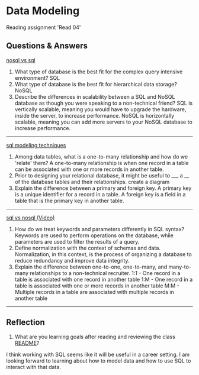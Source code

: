# Data Modeling

Reading assignment 'Read 04'

## Questions & Answers

[nosql vs sql](https://www.thegeekstuff.com/2014/01/sql-vs-nosql-db/?utm_source=tuicool)

1. What type of database is the best fit for the complex query intensive environment?
        SQL
2. What type of database is the best fit for hierarchical data storage?
        NoSQL
3. Describe the differences in scalability between a SQL and NoSQL database as though
you were speaking to a non-technical friend?
        SQL is vertically scalable, meaning you would have to upgrade the hardware,
        inside the server, to increase performance. NoSQL is horizontally scalable,
        meaning you can add more servers to your NoSQL database to increase
        performance.

---

[sql modeling techniques](https://www.essentialsql.com/get-ready-to-learn-sql-7-simplified-data-modeling/)

1. Among data tables, what is a one-to-many relationship and how do we 'relate' them?
        A one-to-many relationship is when one record in a table can be associated
        with one or more records in another table.
2. Prior to designing your relational database, it might be useful to ___ a __
of the database tables and their relationships.
        create a diagram
3. Explain the difference between a primary and foreign key.
        A primary key is a unique identifier for a record in a table. A foreign
        key is a field in a table that is the primary key in another table.

---

[sql vs nosql (Video)](https://www.youtube.com/watch?v=ZS_kXvOeQ5Y)

1. How do we treat keywords and parameters differently in SQL syntax?
        Keywords are used to perform operations on the database, while parameters
        are used to filter the results of a query.
2. Define normalization with the context of schemas and data.
        Normalization, in this context, is the process of organizing a database
        to reduce redundancy and improve data integrity.
3. Explain the difference between one-to-one, one-to-many, and many-to-many relationships
to a non-technical recruiter.
        1:1 - One record in a table is associated with one record in another table
        1:M - One record in a table is associated with one or more records in another
        table
        M:M - Multiple records in a table are associated with multiple records in
        another table

---

## Reflection

1. What are you learning goals after reading and reviewing the class [README](https://codefellows.github.io/code-401-javascript-guide/curriculum/class-04/)?

I think working with SQL seems like it will be useful in a career setting. I am
looking forward to learning about how to model data and how to use SQL to interact
with that data.
